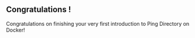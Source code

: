 
## Congratulations !

Congratulations on finishing your very first introduction to Ping Directory on Docker!

